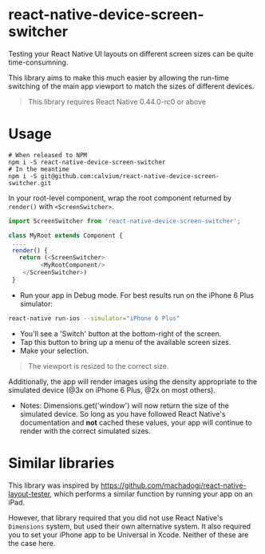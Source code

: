# react-native-device-screen-switcher

Testing your React Native UI layouts on different screen sizes can be quite time-consumning.

This library aims to make this much easier by allowing the run-time switching of the main app viewport to match the sizes of different devices.

> This library requires React Native 0.44.0-rc0 or above

# Usage

```
# When released to NPM
npm i -S react-native-device-screen-switcher
# In the meantime
npm i -S git@github.com:calvium/react-native-device-screen-switcher.git
```

In your root-level component, wrap the root component returned by `render()` with `<ScreenSwitcher>`.

```js
import ScreenSwitcher from 'react-native-device-screen-switcher';

class MyRoot extends Component {
 ....
 render() {
   return (<ScreenSwitcher>
         <MyRootComponent/>
    </ScreenSwitcher>)
 }
```

- Run your app in Debug mode. For best results run on the iPhone 6 Plus simulator:

```bash
react-native run-ios --simulator="iPhone 6 Plus"
```

- You'll see a 'Switch' button at the bottom-right of the screen.
- Tap this button to bring up a menu of the available screen sizes.
- Make your selection.

> The viewport is resized to the correct size.

Additionally, the app will render images using the density appropriate to the simulated device (@3x on iPhone 6 Plus, @2x on most others).

- Notes: Dimensions.get('window') will now return the size of the simulated device. So long as you have followed React Native's documentation and **not** cached these values, your app will continue to render with the correct simulated sizes.


# Similar libraries

This library was inspired by https://github.com/machadogj/react-native-layout-tester, which performs a similar function by running your app on an iPad.

However, that library required that you did not use React Native's `Dimensions` system, but used their own alternative system. It also required you to set your iPhone app to be Universal in Xcode. Neither of these are the case here.
